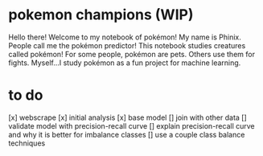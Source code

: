 # pokemon champions (WIP)

Hello there! Welcome to my notebook of pokémon! My name is Phinix. People call me the pokémon predictor! This notebook studies creatures called pokémon! For some people, pokémon are pets. Others use them for fights. Myself...I study pokémon as a fun project for machine learning. 

# to do
[x] webscrape
[x] initial analysis
[x] base model
[] join with other data
[] validate model with precision-recall curve
[] explain precision-recall curve and why it is better for imbalance classes
[] use a couple class balance techniques

